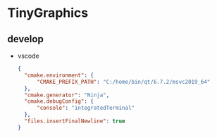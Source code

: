 # TinyGraphics

## develop

- vscode
  ```json
  {
  	"cmake.environment": {
  		"CMAKE_PREFIX_PATH": "C:/home/bin/qt/6.7.2/msvc2019_64"
  	},
  	"cmake.generator": "Ninja",
  	"cmake.debugConfig": {
  		"console": "integratedTerminal"
  	},
  	"files.insertFinalNewline": true
  }
  ```
